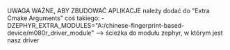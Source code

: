 UWAGA WAŻNE, ABY ZBUDOWAĆ APLIKACJE należy dodać do "Extra Cmake Arguments" coś takiego: -DZEPHYR_EXTRA_MODULES="A:/chinese-fingerprint-based-device/m080r_driver_module" --> ścieżka do modułu zephyr, w którym jest nasz driver